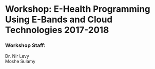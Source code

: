 # Workshop: E-Health Programming Using E-Bands and Cloud Technologies 2017-2018
### Workshop Staff:
Dr. Nir Levy  
Moshe Sulamy
